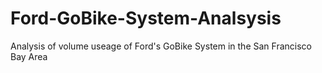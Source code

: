 # Ford-GoBike-System-Analsysis
Analysis of volume useage of Ford's GoBike System in the San Francisco Bay Area
